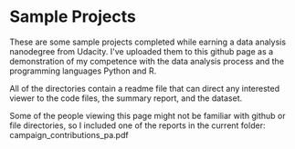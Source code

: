 # Sample Projects
These are some sample projects completed while earning a data analysis nanodegree from Udacity. I've uploaded them to this github page as a demonstration of my competence with the data analysis process and the programming languages Python and R.

All of the directories contain a readme file that can direct any interested viewer to the code files, the summary report, and the dataset.

Some of the people viewing this page might not be familiar with github or file directories, so I included one of the reports in the current folder: campaign_contributions_pa.pdf
